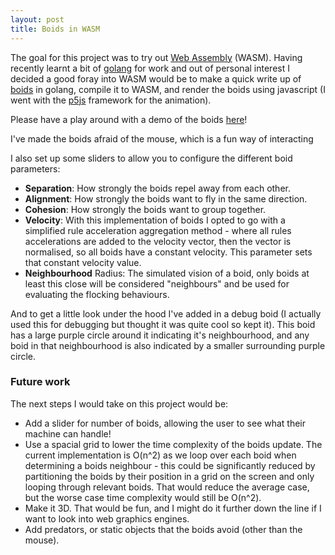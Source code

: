 ```yaml
---
layout: post
title: Boids in WASM
---
```


The goal for this project was to try out [Web Assembly](https://webassembly.org/) (WASM). Having recently learnt a bit of [golang](https://go.dev/) for work and out of personal interest I decided a good foray into WASM would be to make a quick write up of [boids](http://www.red3d.com/cwr/boids/) in golang, compile it to WASM, and render the boids using javascript (I went with the [p5js](https://p5js.org/) framework for the animation).

Please have a play around with a demo of the boids [here](/demos/boids/)!

I've made the boids afraid of the mouse, which is a fun way of interacting

I also set up some sliders to allow you to configure the different boid parameters:

* **Separation**: How strongly the boids repel away from each other.
* **Alignment**: How strongly the boids want to fly in the same direction.
* **Cohesion**: How strongly the boids want to group together.
* **Velocity**: With this implementation of boids I opted to go with a simplified rule acceleration aggregation method - where all rules accelerations are added to the velocity vector, then the vector is normalised, so all boids have a constant velocity. This parameter sets that constant velocity value.
* **Neighbourhood** Radius: The simulated vision of a boid, only boids at least this close will be considered "neighbours" and be used for evaluating the flocking behaviours.


And to get a little look under the hood I've added in a debug boid (I actually used this for debugging but thought it was quite cool so kept it). This boid has a large purple circle around it indicating it's neighbourhood, and any boid in that neighbourhood is also indicated by a smaller surrounding purple circle.

### Future work

The next steps I would take on this project would be:
* Add a slider for number of boids, allowing the user to see what their machine can handle!
* Use a spacial grid to lower the time complexity of the boids update. The current implementation is O(n^2) as we loop over each boid when determining a boids neighbour - this could be significantly reduced by partitioning the boids by their position in a grid on the screen and only looping through relevant boids. That would reduce the average case, but the worse case time complexity would still be O(n^2).
* Make it 3D. That would be fun, and I might do it further down the line if I want to look into web graphics engines.
* Add predators, or static objects that the boids avoid (other than the mouse).